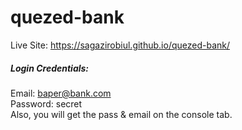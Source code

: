 # quezed-bank
Live Site: https://sagazirobiul.github.io/quezed-bank/

<h5>Login Credentials:</h5>

Email: baper@bank.com
<br>
Password: secret
<br>
Also, you will get the pass & email on the console tab.

